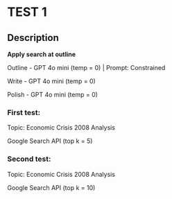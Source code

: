 # TEST 1

## Description

**Apply search at outline**

Outline - GPT 4o mini (temp = 0) | Prompt: Constrained

Write - GPT 4o mini (temp = 0)

Polish - GPT 4o mini (temp = 0)

### First test:

Topic: Economic Crisis 2008 Analysis

Google Search API (top k = 5)

### Second test:

Topic: Economic Crisis 2008 Analysis

Google Search API (top k = 10)
